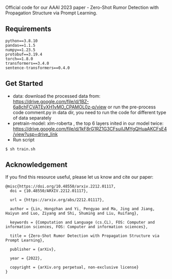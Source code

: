 Official code for our AAAI 2023 paper - Zero-Shot Rumor Detection with Propagation Structure via Prompt Learning.

## Requirements
```
python==3.8.10
pandas==1.1.5
numpy==1.23.5
protobuf==3.19.4
torch==1.8.0
transformers==3.4.0
sentence-transformers==0.4.0
```

## Get Started
- data: download the processed data from: https://drive.google.com/file/d/1BZ-6a8chFCVATEyXH1vMO_CPAMOL0z-p/view
or run the pre-process code comment.py in data dir, you need to run the code for different type of data separately
- pretrain-model: xlm-roberta , the top 6 layers inited in our model twice: https://drive.google.com/file/d/1kF8rG1RZ1G3CFsuiIJMYgQHuaAKCFsE4/view?usp=drive_link
- Run script
```
$ sh train.sh
```

## Acknowledgement

If you find this resource useful, please let us know and cite our paper:
```
@misc{https://doi.org/10.48550/arxiv.2212.01117,
  doi = {10.48550/ARXIV.2212.01117},
  
  url = {https://arxiv.org/abs/2212.01117},
  
  author = {Lin, Hongzhan and Yi, Pengyao and Ma, Jing and Jiang, Haiyun and Luo, Ziyang and Shi, Shuming and Liu, Ruifang},
  
  keywords = {Computation and Language (cs.CL), FOS: Computer and information sciences, FOS: Computer and information sciences},
  
  title = {Zero-Shot Rumor Detection with Propagation Structure via Prompt Learning},
  
  publisher = {arXiv},
  
  year = {2022},
  
  copyright = {arXiv.org perpetual, non-exclusive license}
}

```
